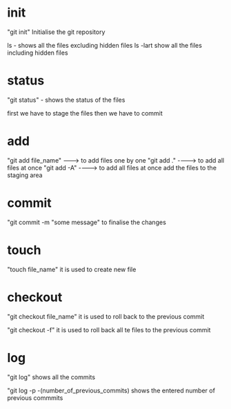 # init 

"git init" Initialise the git repository 


ls - shows all the files excluding hidden files
ls -lart show all the files including hidden files


# status

"git status" - shows the status of the files



first we have to stage the files then we have to commit 


# add
"git add file_name" ---> to add files one by one 
"git add ." ----> to add all files at once
"git add -A" ----> to add all files at once
add the files to the staging area


# commit
"git commit -m "some message"
to finalise the changes

# touch 

"touch file_name" it is used to create new file



# checkout
"git checkout file_name" it is used to roll back to the previous commit


"git checkout -f" it is used to roll back all te files to the previous commit 


# log

"git log" shows all the commits

"git log -p -(number_of_previous_commits)   shows the entered number of previous commmits